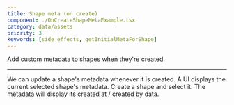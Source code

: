 ```yaml
---
title: Shape meta (on create)
component: ./OnCreateShapeMetaExample.tsx
category: data/assets
priority: 3
keywords: [side effects, getInitialMetaForShape]
---
```


Add custom metadata to shapes when they're created.

---

We can update a shape's metadata whenever it is created. A UI displays the current selected shape's metadata. Create a shape and select it. The metadata will display its created at / created by data.
